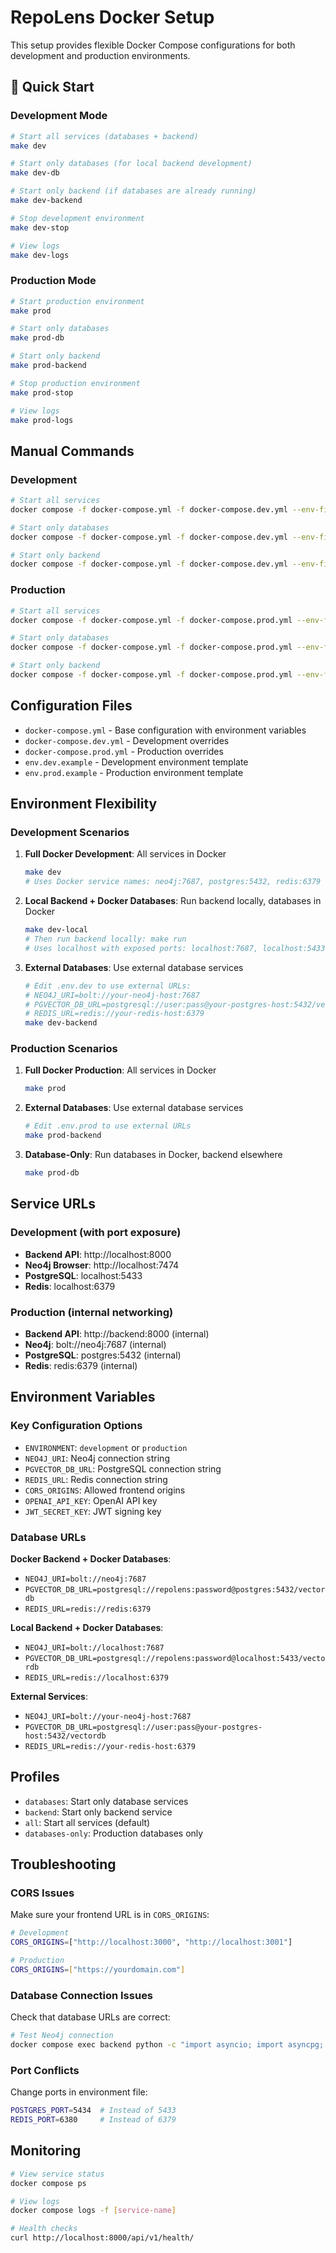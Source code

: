 # RepoLens Docker Setup

This setup provides flexible Docker Compose configurations for both development and production environments.

## 🚀 Quick Start

### Development Mode
```bash
# Start all services (databases + backend)
make dev

# Start only databases (for local backend development)
make dev-db

# Start only backend (if databases are already running)
make dev-backend

# Stop development environment
make dev-stop

# View logs
make dev-logs
```

### Production Mode
```bash
# Start production environment
make prod

# Start only databases
make prod-db

# Start only backend
make prod-backend

# Stop production environment
make prod-stop

# View logs
make prod-logs
```

## Manual Commands

### Development
```bash
# Start all services
docker compose -f docker-compose.yml -f docker-compose.dev.yml --env-file .env.dev up -d

# Start only databases
docker compose -f docker-compose.yml -f docker-compose.dev.yml --env-file .env.dev --profile databases up -d

# Start only backend
docker compose -f docker-compose.yml -f docker-compose.dev.yml --env-file .env.dev --profile backend up -d
```

### Production
```bash
# Start all services
docker compose -f docker-compose.yml -f docker-compose.prod.yml --env-file .env.prod up -d

# Start only databases
docker compose -f docker-compose.yml -f docker-compose.prod.yml --env-file .env.prod --profile databases-only up -d

# Start only backend
docker compose -f docker-compose.yml -f docker-compose.prod.yml --env-file .env.prod --profile backend up -d
```

## Configuration Files

- `docker-compose.yml` - Base configuration with environment variables
- `docker-compose.dev.yml` - Development overrides
- `docker-compose.prod.yml` - Production overrides
- `env.dev.example` - Development environment template
- `env.prod.example` - Production environment template

## Environment Flexibility

### Development Scenarios

1. **Full Docker Development**: All services in Docker
   ```bash
   make dev
   # Uses Docker service names: neo4j:7687, postgres:5432, redis:6379
   ```

2. **Local Backend + Docker Databases**: Run backend locally, databases in Docker
   ```bash
   make dev-local
   # Then run backend locally: make run
   # Uses localhost with exposed ports: localhost:7687, localhost:5433, localhost:6379
   ```

3. **External Databases**: Use external database services
   ```bash
   # Edit .env.dev to use external URLs:
   # NEO4J_URI=bolt://your-neo4j-host:7687
   # PGVECTOR_DB_URL=postgresql://user:pass@your-postgres-host:5432/vectordb
   # REDIS_URL=redis://your-redis-host:6379
   make dev-backend
   ```

### Production Scenarios

1. **Full Docker Production**: All services in Docker
   ```bash
   make prod
   ```

2. **External Databases**: Use external database services
   ```bash
   # Edit .env.prod to use external URLs
   make prod-backend
   ```

3. **Database-Only**: Run databases in Docker, backend elsewhere
   ```bash
   make prod-db
   ```

## Service URLs

### Development (with port exposure)
- **Backend API**: http://localhost:8000
- **Neo4j Browser**: http://localhost:7474
- **PostgreSQL**: localhost:5433
- **Redis**: localhost:6379

### Production (internal networking)
- **Backend API**: http://backend:8000 (internal)
- **Neo4j**: bolt://neo4j:7687 (internal)
- **PostgreSQL**: postgres:5432 (internal)
- **Redis**: redis:6379 (internal)

## Environment Variables

### Key Configuration Options

- `ENVIRONMENT`: `development` or `production`
- `NEO4J_URI`: Neo4j connection string
- `PGVECTOR_DB_URL`: PostgreSQL connection string
- `REDIS_URL`: Redis connection string
- `CORS_ORIGINS`: Allowed frontend origins
- `OPENAI_API_KEY`: OpenAI API key
- `JWT_SECRET_KEY`: JWT signing key

### Database URLs

**Docker Backend + Docker Databases**:
- `NEO4J_URI=bolt://neo4j:7687`
- `PGVECTOR_DB_URL=postgresql://repolens:password@postgres:5432/vectordb`
- `REDIS_URL=redis://redis:6379`

**Local Backend + Docker Databases**:
- `NEO4J_URI=bolt://localhost:7687`
- `PGVECTOR_DB_URL=postgresql://repolens:password@localhost:5433/vectordb`
- `REDIS_URL=redis://localhost:6379`

**External Services**:
- `NEO4J_URI=bolt://your-neo4j-host:7687`
- `PGVECTOR_DB_URL=postgresql://user:pass@your-postgres-host:5432/vectordb`
- `REDIS_URL=redis://your-redis-host:6379`

## Profiles

- `databases`: Start only database services
- `backend`: Start only backend service
- `all`: Start all services (default)
- `databases-only`: Production databases only

## Troubleshooting

### CORS Issues
Make sure your frontend URL is in `CORS_ORIGINS`:
```bash
# Development
CORS_ORIGINS=["http://localhost:3000", "http://localhost:3001"]

# Production
CORS_ORIGINS=["https://yourdomain.com"]
```

### Database Connection Issues
Check that database URLs are correct:
```bash
# Test Neo4j connection
docker compose exec backend python -c "import asyncio; import asyncpg; asyncio.run(asyncpg.connect('postgresql://repolens:password@postgres:5432/vectordb'))"
```

### Port Conflicts
Change ports in environment file:
```bash
POSTGRES_PORT=5434  # Instead of 5433
REDIS_PORT=6380     # Instead of 6379
```

## Monitoring

```bash
# View service status
docker compose ps

# View logs
docker compose logs -f [service-name]

# Health checks
curl http://localhost:8000/api/v1/health/
```
